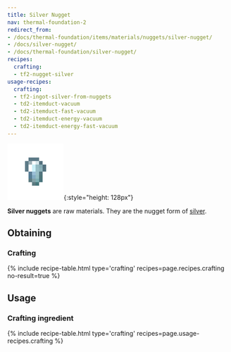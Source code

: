 ```yaml
---
title: Silver Nugget
nav: thermal-foundation-2
redirect_from:
- /docs/thermal-foundation/items/materials/nuggets/silver-nugget/
- /docs/silver-nugget/
- /docs/thermal-foundation/silver-nugget/
recipes:
  crafting:
  - tf2-nugget-silver
usage-recipes:
  crafting:
  - tf2-ingot-silver-from-nuggets
  - td2-itemduct-vacuum
  - td2-itemduct-fast-vacuum
  - td2-itemduct-energy-vacuum
  - td2-itemduct-energy-fast-vacuum
---
```


![Silver nugget](/assets/images/thermal-foundation/nugget-silver.png){:style="height: 128px"}


**Silver nuggets** are raw materials. They are the nugget form of
[silver](/docs/thermal-foundation-2/silver-ingot/).


Obtaining
---------

### Crafting
{% include recipe-table.html type='crafting' recipes=page.recipes.crafting no-result=true %}


Usage
-----

### Crafting ingredient
{% include recipe-table.html type='crafting' recipes=page.usage-recipes.crafting %}
